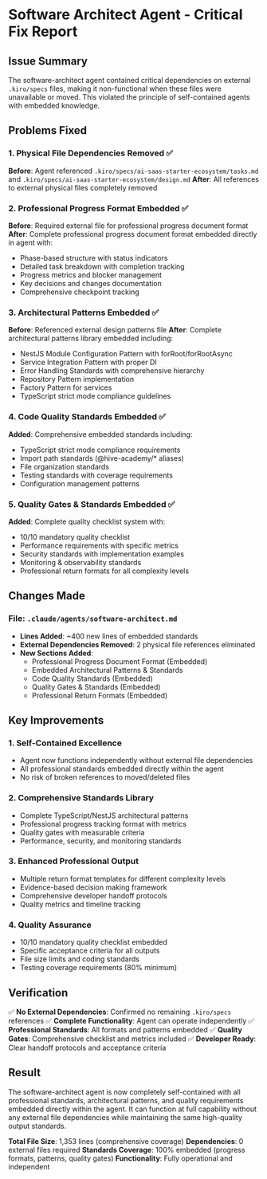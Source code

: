 # Software Architect Agent - Critical Fix Report

## Issue Summary
The software-architect agent contained critical dependencies on external `.kiro/specs` files, making it non-functional when these files were unavailable or moved. This violated the principle of self-contained agents with embedded knowledge.

## Problems Fixed

### 1. Physical File Dependencies Removed ✅
**Before**: Agent referenced `.kiro/specs/ai-saas-starter-ecosystem/tasks.md` and `.kiro/specs/ai-saas-starter-ecosystem/design.md`
**After**: All references to external physical files completely removed

### 2. Professional Progress Format Embedded ✅
**Before**: Required external file for professional progress document format
**After**: Complete professional progress document format embedded directly in agent with:
- Phase-based structure with status indicators
- Detailed task breakdown with completion tracking
- Progress metrics and blocker management
- Key decisions and changes documentation
- Comprehensive checkpoint tracking

### 3. Architectural Patterns Embedded ✅
**Before**: Referenced external design patterns file
**After**: Complete architectural patterns library embedded including:
- NestJS Module Configuration Pattern with forRoot/forRootAsync
- Service Integration Pattern with proper DI
- Error Handling Standards with comprehensive hierarchy
- Repository Pattern implementation
- Factory Pattern for services
- TypeScript strict mode compliance guidelines

### 4. Code Quality Standards Embedded ✅
**Added**: Comprehensive embedded standards including:
- TypeScript strict mode compliance requirements
- Import path standards (@hive-academy/* aliases)
- File organization standards
- Testing standards with coverage requirements
- Configuration management patterns

### 5. Quality Gates & Standards Embedded ✅
**Added**: Complete quality checklist system with:
- 10/10 mandatory quality checklist
- Performance requirements with specific metrics
- Security standards with implementation examples
- Monitoring & observability standards
- Professional return formats for all complexity levels

## Changes Made

### File: `.claude/agents/software-architect.md`
- **Lines Added**: ~400 new lines of embedded standards
- **External Dependencies Removed**: 2 physical file references eliminated
- **New Sections Added**: 
  - Professional Progress Document Format (Embedded)
  - Embedded Architectural Patterns & Standards  
  - Code Quality Standards (Embedded)
  - Quality Gates & Standards (Embedded)
  - Professional Return Formats (Embedded)

## Key Improvements

### 1. Self-Contained Excellence
- Agent now functions independently without external file dependencies
- All professional standards embedded directly within the agent
- No risk of broken references to moved/deleted files

### 2. Comprehensive Standards Library
- Complete TypeScript/NestJS architectural patterns
- Professional progress tracking format with metrics
- Quality gates with measurable criteria
- Performance, security, and monitoring standards

### 3. Enhanced Professional Output
- Multiple return format templates for different complexity levels
- Evidence-based decision making framework
- Comprehensive developer handoff protocols
- Quality metrics and timeline tracking

### 4. Quality Assurance
- 10/10 mandatory quality checklist embedded
- Specific acceptance criteria for all outputs
- File size limits and coding standards
- Testing coverage requirements (80% minimum)

## Verification

✅ **No External Dependencies**: Confirmed no remaining `.kiro/specs` references
✅ **Complete Functionality**: Agent can operate independently
✅ **Professional Standards**: All formats and patterns embedded
✅ **Quality Gates**: Comprehensive checklist and metrics included
✅ **Developer Ready**: Clear handoff protocols and acceptance criteria

## Result

The software-architect agent is now completely self-contained with all professional standards, architectural patterns, and quality requirements embedded directly within the agent. It can function at full capability without any external file dependencies while maintaining the same high-quality output standards.

**Total File Size**: 1,353 lines (comprehensive coverage)
**Dependencies**: 0 external files required
**Standards Coverage**: 100% embedded (progress formats, patterns, quality gates)
**Functionality**: Fully operational and independent